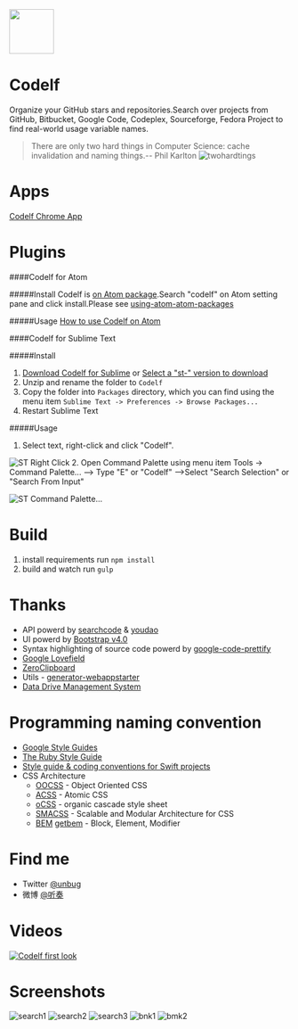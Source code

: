  <img src="http://unbug.github.io/codelf/resources/images/codelf_logo.png" width="80">

Codelf
=================
Organize your GitHub stars and repositories.Search over projects from GitHub, Bitbucket, Google Code, Codeplex, Sourceforge, Fedora Project to find real-world usage variable names. 

  >There are only two hard things in Computer Science: cache invalidation and naming things.-- Phil Karlton
  ![twohardtings](http://unbug.github.io/codelf/resources/images/twohardtings.jpg)
  
Apps
=================
[Codelf Chrome App](https://chrome.google.com/webstore/detail/codelf-best-github-stars/jnmjaglhmmcplekpfnblniiammmdpaan)

Plugins
=================
####Codelf for Atom

#####Install
  Codelf is [on Atom package](https://atom.io/packages/codelf).Search "codelf" on Atom setting pane and click install.Please see [using-atom-atom-packages](https://atom.io/docs/v1.4.1/using-atom-atom-packages) 

#####Usage
  [How to use Codelf on Atom](https://github.com/unbug/atom-codelf#usage)

####Codelf for Sublime Text

#####Install
  1. [Download Codelf for Sublime](https://github.com/unbug/codelf/archive/st-0.0.3.zip) or [Select a "st-" version to download](https://github.com/unbug/codelf/tags)
  2. Unzip and rename the folder to `Codelf`
  3. Copy the folder into `Packages` directory, which you can find using the menu item `Sublime Text -> Preferences -> Browse Packages...`
  4. Restart Sublime Text

#####Usage
  1. Select text, right-click and click "Codelf". 
  
  ![ST Right Click](https://cloud.githubusercontent.com/assets/799578/12536608/655d4f72-c2e5-11e5-8836-7ce733f47eed.png)
  2. Open Command Palette using menu item Tools -> Command Palette... --> Type "E" or "Codelf" -->Select "Search Selection" or "Search From Input"
  
  ![ST Command Palette...](https://cloud.githubusercontent.com/assets/799578/12536569/10422964-c2e4-11e5-9530-6efb742dad3c.png)
  

Build
=================
1. install requirements run ```npm install```
2. build and watch run ```gulp```

Thanks
=================
  * API powerd by [searchcode](http://searchcode.com/) & [youdao](http://fanyi.youdao.com/)
  * UI powerd by [Bootstrap v4.0](http://v4-alpha.getbootstrap.com/)
  * Syntax highlighting of source code powerd by [google-code-prettify](https://github.com/google/code-prettify)
  * [Google Lovefield](https://github.com/google/lovefield)
  * [ZeroClipboard](https://github.com/zeroclipboard/zeroclipboard)
  * Utils - [generator-webappstarter](https://github.com/unbug/generator-webappstarter)
  * [Data Drive Management System](https://github.com/unbug/ddms)
  

Programming naming convention
=============================
  * [Google Style Guides](https://github.com/google/styleguide)
  * [The Ruby Style Guide](https://github.com/bbatsov/ruby-style-guide)
  * [Style guide & coding conventions for Swift projects](https://github.com/github/swift-style-guide)
  * CSS Architecture
    * [OOCSS](http://github.com/stubbornella/oocss/wiki) - Object Oriented CSS
    * [ACSS](https://www.lucidchart.com/techblog/2014/01/31/atomic-css-tool-set/) - Atomic CSS
    * [oCSS](http://krasimir.github.io/organic-css/) - organic cascade style sheet
    * [SMACSS](http://smacss.com/) - Scalable and Modular Architecture for CSS
    * [BEM](http://bem.info/) [getbem](http://getbem.com/) - Block, Element, Modifier


Find me
=================
  * Twitter [@unbug](https://twitter.com/unbug)
  * 微博 [@听奏](http://weibo.com/unbug)

Videos
===============
[![Codelf first look](https://cloud.githubusercontent.com/assets/799578/12520673/e037c0c6-c180-11e5-8342-cb291b98dcab.png)](https://youtu.be/Uqg8HWaa-2c)
  
Screenshots
================
![search1](https://cloud.githubusercontent.com/assets/799578/12498414/5a95d06e-c0dd-11e5-8a38-247e294df7ab.png)
![search2](https://cloud.githubusercontent.com/assets/799578/12498417/5aaf5ce6-c0dd-11e5-96be-af3900407d51.png)
![search3](https://cloud.githubusercontent.com/assets/799578/12498416/5a99eff0-c0dd-11e5-8458-1668d72a27ed.png)
![bnk1](https://cloud.githubusercontent.com/assets/799578/12507895/9945d290-c133-11e5-8bb9-ff5d5dec0cfe.png)
![bmk2](https://cloud.githubusercontent.com/assets/799578/12507854/5d2d328a-c133-11e5-85eb-d4da1c38a747.png)

